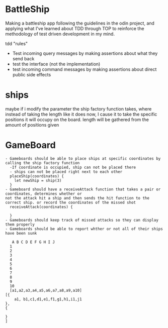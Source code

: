 # BattleShip
Making a battleship app following the guidelines in the odin project, and applying what I've learned about TDD through TOP to reinforce the methodology of test driven development in my mind.

tdd "rules"
 - Test incoming query messages by making assertions about what they send back
 - test the interface (not the implementation)
 - test incoming command messages by making assertions about direct public side effects

# ships

  maybe if i modify the parameter the ship factory function takes, where instead of taking the length
  like it does now, I cause it to take the specific positions it will occupy on the board.
  length will be gathered from the amount of positions given
 # GameBoard

    - Gameboards should be able to place ships at specific coordinates by calling the ship factory function
      -If coordinate is occupied, ship can not be placed there
      - ships can not be placed right next to each other
      placeShip(coordinates) {
        let newShip = ship(3)
      }
    - Gameboard should have a receiveAttack function that takes a pair or coordinates, determines whether or 
    not the attack hit a ship and then sends the hit function to the correct ship. or record the coordinates of the missed shot
      receiveAttack(coordinates) {

      }
    - Gameboards should keep track of missed attacks so they can display them properly
    - Gameboards should be able to report whther or not all of their ships have been sunk

       A B C D E F G H I J 
      1
      2
      3
      4
      5
      6
      7
      8
      9
      10
      [a1,a2,a3,a4,a5,a6,a7,a8,a9,a10]
    [{
        a1, b1,c1,d1,e1,f1,g1,h1,i1,j1
    },
    {
        
    }
    ]